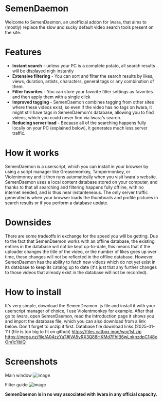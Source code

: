 # SemenDaemon
Welcome to SemenDaemon, an unofficial addon for Iwara, that aims to (mostly) replace the slow and sucky default video search tools present on the site.

# Features
<p>
    <ul>
        <li><b>Instant search</b> - unless your PC is a complete potato, all search results will be displayed nigh instantly</li>
        <li><b>Extensive filtering</b> - You can sort and filter the search results by likes, views, duration, artists, characters, general tags or any combination of them.</li>
        <li><b>Filter favorites</b> - You can store your favorite filter settings as favorites and then apply them with a single click</li>
        <li><b>Improved tagging</b> - SemenDaemon combines tagging from other sites where these videos exist, so even if the video has no tags on Iwara, it might still have tags in SemenDaemon's database, allowing you to find videos, which you could never find via Iwara's search.</li>
        <li><b>Reducing server load</b> - Because all of the searching happens fully locally on your PC (explained below), it generates much less server traffic.</li>
    </ul>
</p>

# How it works
SemenDaemon is a userscript, which you can install in your browser by using a script manager like Greasemonkey, Tampermonkey, or Violentmoney and it then runs automatically when you visit Iwara's website. 
SemenDaemon uses a local content database stored on your computer, and thanks to that all searching and filtering happens fully offline, with no internet needed, and is thus near instanteneous. 
The only server traffic generated is when your browser loads the thumbnails and profile pictures in search results or if you perform a database update.

# Downsides
There are some tradeoffs in exchange for the speed you will be getting. Due to the fact that SemenDaemon works with an offline database, the existing entries in the database will not be kept up-to-date, this means that if the uploader changes the title of the video, or the number of likes goes up over time, these changes will not be reflected in the offline database. However, SemenDaemon has the ability to fetch new videos which do not yet exist in its database to keep its catalog up to date (it's just that any further changes to those videos that already exist in the database will not be recorded).

# How to install
It's very simple, download the SemenDeamon .js file and install it with your userscript manager of choice, I use Violentmonkey for example. After that go to Iwara, open SemenDaemon, read the Introduction page it shows you and import the database file, which you can also download from a link below. Don't forget to unzip it first.
Database file download links (2025-01-11) (file is too big to fit on github)
https://files.catbox.moe/woc1sl.zip
https://mega.nz/file/A04zzYaT#lVA5yRX3Q88HKMd7FhlB6wLnknzdpC148oOm1c1lbIQ

# Screenshots
Main window
![image](https://github.com/user-attachments/assets/ba092004-bb53-4a78-916b-3a51197cd32d)

Filter guide
![image](https://github.com/user-attachments/assets/ee60248a-a3f4-4499-a84c-a46f55d1f32a)


<p><b>SemenDaemon is in no way associated with Iwara in any official capacity.</b></p>
